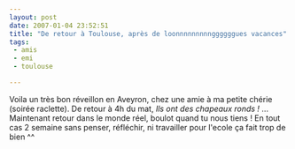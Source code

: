 ```yaml
---
layout: post
date: 2007-01-04 23:52:51
title: "De retour à Toulouse, après de loonnnnnnnnnggggggues vacances"
tags:
 - amis
 - emi
 - toulouse

---
```


Voila un très bon réveillon en Aveyron, chez une amie à ma petite chérie (soirée raclette). De retour à 4h du mat, _Ils ont des chapeaux ronds !_ ... Maintenant retour dans le monde réel, boulot quand tu nous tiens ! En tout cas 2 semaine sans penser, réfléchir, ni travailler pour l'ecole ça fait trop de bien ^^
